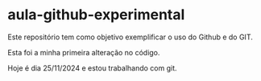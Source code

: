 # aula-github-experimental

Este repositório tem como objetivo exemplificar o uso do Github e do GIT.

Esta foi a minha primeira alteração no código.

Hoje é dia 25/11/2024 e estou trabalhando com git.